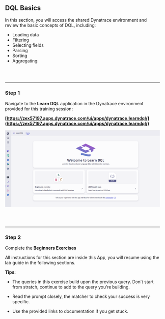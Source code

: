 ## DQL Basics

In this section, you will access the shared Dynatrace environment and review the basic concepts of DQL, including:
- Loading data
- Filtering
- Selecting fields
- Parsing
- Sorting
- Aggregating

<br>
<br>

---
### Step 1

Navigate to the **Learn DQL** application in the Dynatrace environment provided for this training session:  

**[https://zex57197.apps.dynatrace.com/ui/apps/dynatrace.learndql/](https://zex57197.apps.dynatrace.com/ui/apps/dynatrace.learndql/)**

![Learn DQL App](../../assets/images/Learn_DQL_App.png)

<br>
<br>

---
### Step 2

Complete the **Beginners Exercises**

All instructions for this section are inside this App, you will resume using the lab guide in the following sections.

**Tips:**
- The queries in this exercise build upon the previous query.  Don't start from stratch, continue to add to the query you're building.

- Read the prompt closely, the matcher to check your success is very specific.

- Use the provided links to documentation if you get stuck.